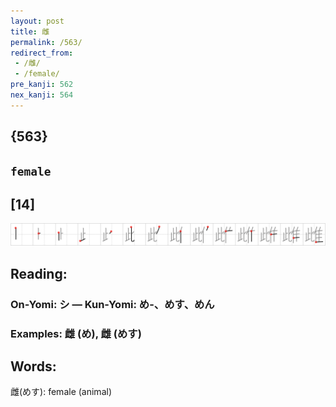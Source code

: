 ```yaml
---
layout: post
title: 雌
permalink: /563/
redirect_from:
 - /雌/
 - /female/
pre_kanji: 562
nex_kanji: 564
---
```


## {563}

## `female`

## [14]

<div class="stroke"><img src="../images/E99B8C.png" /></div>

## Reading:

### On-Yomi: シ &mdash; Kun-Yomi: め-、めす、めん

### Examples: 雌 (め), 雌 (めす)

## Words:

雌(めす): female (animal)
